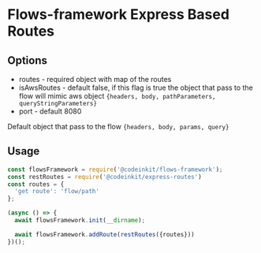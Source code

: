 # Flows-framework Express Based Routes

## Options
* routes - required object with map of the routes
* isAwsRoutes - default false, if this flag is true the object that pass to the flow will mimic aws object
  `{headers, body, pathParameters, queryStringParameters}`
* port - default 8080

Default object that pass to the flow
`{headers, body, params, query}`

## Usage
```js
const flowsFramework = require('@codeinkit/flows-framework');
const restRoutes = require('@codeinkit/express-routes')
const routes = {
  'get route': 'flow/path'
};

(async () => {
  await flowsFramework.init(__dirname);

  await flowsFramework.addRoute(restRoutes({routes}))
})();
```